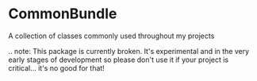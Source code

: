 CommonBundle
============

A collection of classes commonly used throughout my projects

.. note:
This package is currently broken. It's experimental and in the very early stages of development so please don't use it if your project is critical... it's no good for that!
